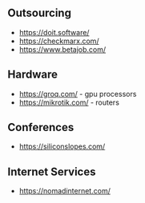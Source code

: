 
## Outsourcing
* https://doit.software/
* https://checkmarx.com/
* https://www.betajob.com/

## Hardware
* https://groq.com/ - gpu processors
* https://mikrotik.com/ - routers

## Conferences
* https://siliconslopes.com/

## Internet Services
* https://nomadinternet.com/